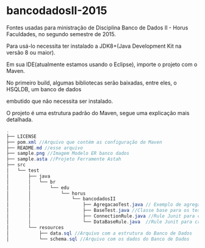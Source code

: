 # bancodadosII-2015
Fontes usadas para ministração de Disciplina Banco de Dados II - Horus Faculdades, no segundo semestre de 2015.

Para usá-lo necessita ter instalado a JDK8+(Java Development Kit na versão 8 ou maior).

Em sua IDE(atualmente estamos usando o Eclipse), importe o projeto com o Maven.

No primeiro build, algumas bibliotecas serão baixadas, entre eles, o HSQLDB, um banco de dados

embutido que não necessita ser instalado.

O projeto é uma estrutura padrão do Maven, segue uma explicação mais detalhada.
```java
.
├── LICENSE
├── pom.xml //Arquivo que contém as configuração do Maven
├── README.md //esse arquivo
├── sample.png //Imagem Modelo ER banco dados
├── sample.asta //Projeto Ferramente Astah
├── src
│   └── test
│       ├── java
│       │   └── br
│       │       └── edu
│       │           └── horus
│       │               └── bancodadosII
│       │                   ├── AgregacaoTest.java // Exemplo de agregação
│       │                   ├── BaseTest.java //Classe base para os testes
│       │                   ├── ConnectionRule.java //Rule Junit para conexão
│       │                   └── DataBaseRule.java  //Rule Junit para criar a Base de Dados
│       └── resources
│           ├── data.sql //Arquivo com a estrutura do Banco de Dados
│           └── schema.sql //Arquivo com os dados do Banco de Dados
```
